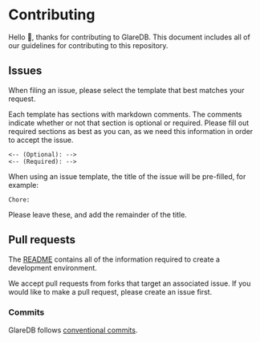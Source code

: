 # Contributing

Hello 👋, thanks for contributing to GlareDB. This document includes all of our
guidelines for contributing to this repository.

## Issues

When filing an issue, please select the template that best matches your request.

Each template has sections with markdown comments. The comments indicate whether
or not that section is optional or required. Please fill out required sections
as best as you can, as we need this information in order to accept the issue.

```text
<-- (Optional): -->
<-- (Required): -->
```

When using an issue template, the title of the issue will be pre-filled, for
example:

```text
Chore: 
```

Please leave these, and add the remainder of the title.

## Pull requests

The [README] contains all of the information required to create a development
environment.

We accept pull requests from forks that target an associated issue. If you would
like to make a pull request, please create an issue first.

### Commits

GlareDB follows [conventional commits].

[README]: https://github.com/GlareDB/glaredb.github.io/blob/main/README.md
[conventional commits]: https://www.conventionalcommits.org/en/v1.0.0/
